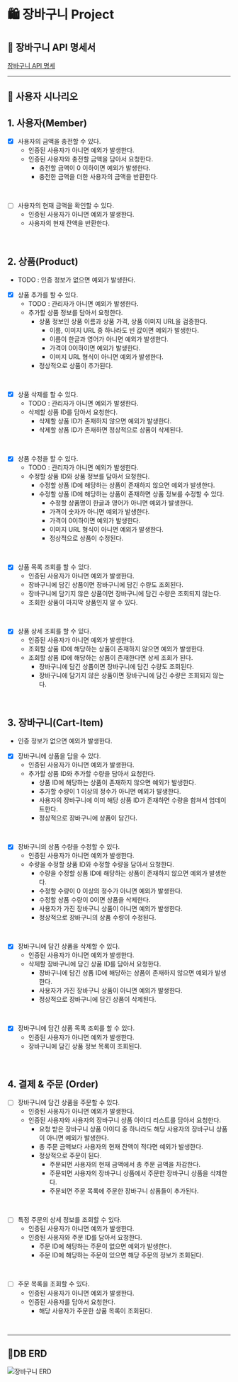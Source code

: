 # 🛍️ 장바구니 Project

## 📘 장바구니 API 명세서
[장바구니 API 명세](http://43.200.181.131:8080/docs/index.html)

---


## 🎯 사용자 시나리오

## 1. 사용자(Member)
- [x] 사용자의 금액을 충전할 수 있다.
  - 인증된 사용자가 아니면 예외가 발생한다.
  - 인증된 사용자와 충전할 금액을 담아서 요청한다.
    - 충전할 금액이 0 이하이면 예외가 발생한다.
    - 충전한 금액을 더한 사용자의 금액을 반환한다.

<br>

- [ ] 사용자의 현재 금액을 확인할 수 있다.
  - 인증된 사용자가 아니면 예외가 발생한다.
  - 사용자의 현재 잔액을 반환한다.

<br>

## 2. 상품(Product)

- TODO : 인증 정보가 없으면 예외가 발생한다.

- [x] 상품 추가를 할 수 있다.
  - TODO : 관리자가 아니면 예외가 발생한다.
  - 추가할 상품 정보를 담아서 요청한다.
    - 상품 정보인 상품 이름과 상품 가격, 상품 이미지 URL을 검증한다.
      - 이름, 이미지 URL 중 하나라도 빈 값이면 예외가 발생한다. 
      - 이름이 한글과 영어가 아니면 예외가 발생한다.
      - 가격이 0이하이면 예외가 발생한다.
      - 이미지 URL 형식이 아니면 예외가 발생한다.
    - 정상적으로 상품이 추가된다.

<br>

- [x] 상품 삭제를 할 수 있다.
  - TODO : 관리자가 아니면 예외가 발생한다.
  - 삭제할 상품 ID를 담아서 요청한다.
    - 삭제할 상품 ID가 존재하지 않으면 예외가 발생한다.
    - 삭제할 상품 ID가 존재하면 정상적으로 상품이 삭제된다.

<br>

- [x] 상품 수정을 할 수 있다.
  - TODO : 관리자가 아니면 예외가 발생한다.
  - 수정할 상품 ID와 상품 정보를 담아서 요청한다.
    - 수정할 상품 ID에 해당하는 상품이 존재하지 않으면 예외가 발생한다.
    - 수정할 상품 ID에 해당하는 상품이 존재하면 상품 정보를 수정할 수 있다.
        - 수정할 상품명이 한글과 영어가 아니면 예외가 발생한다.
        - 가격이 숫자가 아니면 예외가 발생한다.
        - 가격이 0이하이면 예외가 발생한다.
        - 이미지 URL 형식이 아니면 예외가 발생한다.
        - 정상적으로 상품이 수정된다.

<br>

- [x] 상품 목록 조회를 할 수 있다.
    - 인증된 사용자가 아니면 예외가 발생한다.
    - 장바구니에 담긴 상품이면 장바구니에 담긴 수량도 조회된다.
    - 장바구니에 담기지 않은 상품이면 장바구니에 담긴 수량은 조회되지 않는다.
    - 조회한 상품이 마지막 상품인지 알 수 있다.

<br>

- [x] 상품 상세 조회를 할 수 있다.
    - 인증된 사용자가 아니면 예외가 발생한다.
    - 조회할 상품 ID에 해당하는 상품이 존재하지 않으면 예외가 발생한다. 
    - 조회할 상품 ID에 해당하는 상품이 존재한다면 상세 조회가 된다.
        - 장바구니에 담긴 상품이면 장바구니에 담긴 수량도 조회된다.
        - 장바구니에 담기지 않은 상품이면 장바구니에 담긴 수량은 조회되지 않는다.

<br>

## 3. 장바구니(Cart-Item)

- 인증 정보가 없으면 예외가 발생한다.

- [x] 장바구니에 상품을 담을 수 있다.
  - 인증된 사용자가 아니면 예외가 발생한다.
  - 추가할 상품 ID와 추가할 수량을 담아서 요청한다.
    - 상품 ID에 해당하는 상품이 존재하지 않으면 예외가 발생한다.
    - 추가할 수량이 1 이상의 정수가 아니면 예외가 발생한다.
    - 사용자의 장바구니에 이미 해당 상품 ID가 존재하면 수량을 합쳐서 업데이트한다.
    - 정상적으로 장바구니에 상품이 담긴다.

<br>

- [x] 장바구니의 상품 수량을 수정할 수 있다.
  - 인증된 사용자가 아니면 예외가 발생한다.
  - 수량을 수정할 상품 ID와 수정할 수량을 담아서 요청한다.
    - 수량을 수정할 상품 ID에 해당하는 상품이 존재하지 않으면 예외가 발생한다.
    - 수정할 수량이 0 이상의 정수가 아니면 예외가 발생한다.
    - 수정할 상품 수량이 0이면 상품을 삭제한다.
    - 사용자가 가진 장바구니 상품이 아니면 예외가 발생한다.
    - 정상적으로 장바구니의 상품 수량이 수정된다.

<br>

- [x] 장바구니에 담긴 상품을 삭제할 수 있다.
  - 인증된 사용자가 아니면 예외가 발생한다.
  - 삭제할 장바구니에 담긴 상품 ID를 담아서 요청한다.
    - 장바구니에 담긴 상품 ID에 해당하는 상품이 존재하지 않으면 예외가 발생한다.
    - 사용자가 가진 장바구니 상품이 아니면 예외가 발생한다.
    - 정상적으로 장바구니에 담긴 상품이 삭제된다.

<br>

- [x] 장바구니에 담긴 상품 목록 조회를 할 수 있다.
  - 인증된 사용자가 아니면 예외가 발생한다.
  - 장바구니에 담긴 상품 정보 목록이 조회된다.

<br>

## 4. 결제 & 주문 (Order)

- [ ] 장바구니에 담긴 상품을 주문할 수 있다.
  - 인증된 사용자가 아니면 예외가 발생한다.
  - 인증된 사용자와 사용자의 장바구니 상품 아이디 리스트를 담아서 요청한다.
    - 요청 받은 장바구니 상품 아이디 중 하나라도 해당 사용자의 장바구니 상품이 아니면 예외가 발생한다.
    - 총 주문 금액보다 사용자의 현재 잔액이 적다면 예외가 발생한다.
    - 정상적으로 주문이 된다.
      - 주문되면 사용자의 현재 금액에서 총 주문 금액을 차감한다.
      - 주문되면 사용자의 장바구니 상품에서 주문한 장바구니 상품을 삭제한다.
      - 주문되면 주문 목록에 주문한 장바구니 상품들이 추가된다.

<br>


- [ ] 특정 주문의 상세 정보를 조회할 수 있다.
  - 인증된 사용자가 아니면 예외가 발생한다.
  - 인증된 사용자와 주문 ID를 담아서 요청한다.
    - 주문 ID에 해당하는 주문이 없으면 예외가 발생한다.
    - 주문 ID에 해당하는 주문이 있으면 해당 주문의 정보가 조회된다.


<br>

- [ ] 주문 목록을 조회할 수 있다.
  - 인증된 사용자가 아니면 예외가 발생한다.
  - 인증된 사용자를 담아서 요청한다.
    - 해당 사용자가 주문한 상품 목록이 조회된다.

<br>

---

## 🎯DB ERD

![장바구니 ERD](https://github.com/woowacourse/jwp-shopping-order/assets/95729738/724d15b4-edbd-4935-80c3-1f8b39daa080)

